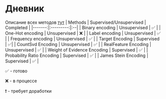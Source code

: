 # Дневник
Описание всех методов [тут](https://github.com/Ama16/3course_diary/blob/main/review.md)
| Methods | Supervised/Unsupervised | Completed |
|-------:|:---------:|:--|
| Binary encoding | Unsupervised | :white_check_mark: |
| One-Hot encoding | Unsupervised |  :x: |
| Label encoding | Unsupervised | :white_check_mark: |
| Frequency encoding | Unsupervised | :white_check_mark: |
| Target Encoding | Supervised | :white_check_mark:|
| CountSvd Encoding | Unsupervised | :white_check_mark: |
| RealFeature Encoding | Unsupervised | :white_check_mark: |
| Weight of Evidence Encoding | Supervised | :white_check_mark: |
| Probability Ratio Encoding | Supervised | :white_check_mark: |
| James Stein Encoding | Supervised | :white_check_mark: | 

:white_check_mark: - готово

:x: - в процессе

:heavy_exclamation_mark: - требует доработки

